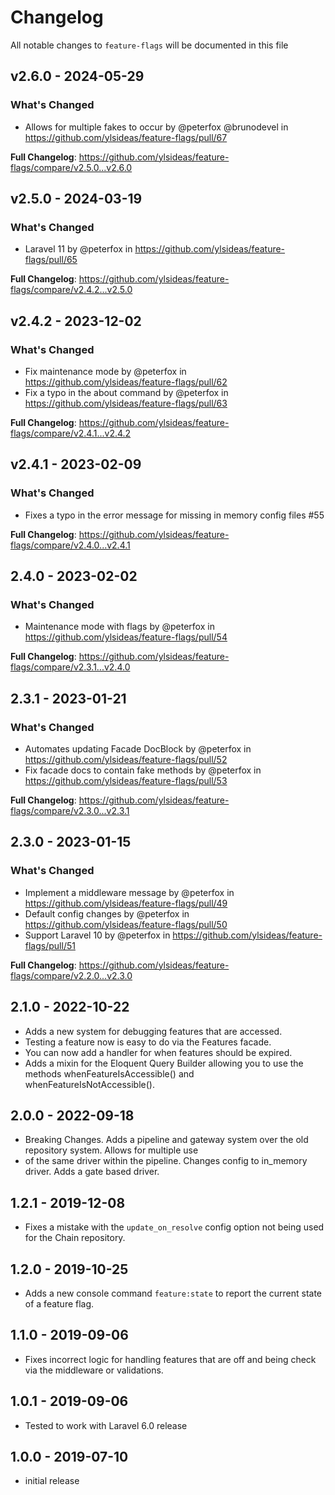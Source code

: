 # Changelog

All notable changes to `feature-flags` will be documented in this file

## v2.6.0 - 2024-05-29

### What's Changed

* Allows for multiple fakes to occur by @peterfox @brunodevel in https://github.com/ylsideas/feature-flags/pull/67

**Full Changelog**: https://github.com/ylsideas/feature-flags/compare/v2.5.0...v2.6.0

## v2.5.0 - 2024-03-19

### What's Changed

* Laravel 11 by @peterfox in https://github.com/ylsideas/feature-flags/pull/65

**Full Changelog**: https://github.com/ylsideas/feature-flags/compare/v2.4.2...v2.5.0

## v2.4.2 - 2023-12-02

### What's Changed

* Fix maintenance mode by @peterfox in https://github.com/ylsideas/feature-flags/pull/62
* Fix a typo in the about command by @peterfox in https://github.com/ylsideas/feature-flags/pull/63

**Full Changelog**: https://github.com/ylsideas/feature-flags/compare/v2.4.1...v2.4.2

## v2.4.1 - 2023-02-09

### What's Changed

- Fixes a typo in the error message for missing in memory config files #55

**Full Changelog**: https://github.com/ylsideas/feature-flags/compare/v2.4.0...v2.4.1

## 2.4.0 - 2023-02-02

### What's Changed

- Maintenance mode with flags by @peterfox in https://github.com/ylsideas/feature-flags/pull/54

**Full Changelog**: https://github.com/ylsideas/feature-flags/compare/v2.3.1...v2.4.0

## 2.3.1 - 2023-01-21

### What's Changed

- Automates updating Facade DocBlock by @peterfox in https://github.com/ylsideas/feature-flags/pull/52
- Fix facade docs to contain fake methods by @peterfox in https://github.com/ylsideas/feature-flags/pull/53

**Full Changelog**: https://github.com/ylsideas/feature-flags/compare/v2.3.0...v2.3.1

## 2.3.0 - 2023-01-15

### What's Changed

- Implement a middleware message by @peterfox in https://github.com/ylsideas/feature-flags/pull/49
- Default config changes by @peterfox in https://github.com/ylsideas/feature-flags/pull/50
- Support Laravel 10 by @peterfox in https://github.com/ylsideas/feature-flags/pull/51

**Full Changelog**: https://github.com/ylsideas/feature-flags/compare/v2.2.0...v2.3.0

## 2.1.0 - 2022-10-22

- Adds a new system for debugging features that are accessed.
- Testing a feature now is easy to do via the Features facade.
- You can now add a handler for when features should be expired.
- Adds a mixin for the Eloquent Query Builder allowing you to use the methods whenFeatureIsAccessible() and whenFeatureIsNotAccessible().

## 2.0.0 - 2022-09-18

- Breaking Changes. Adds a pipeline and gateway system over the old repository system. Allows for multiple use
- of the same driver within the pipeline. Changes config to in_memory driver. Adds a gate based driver.

## 1.2.1 - 2019-12-08

- Fixes a mistake with the `update_on_resolve` config option not being used for the Chain repository.

## 1.2.0 - 2019-10-25

- Adds a new console command `feature:state` to report the current state of a feature flag.

## 1.1.0 - 2019-09-06

- Fixes incorrect logic for handling features that are off and being check via the middleware or validations.

## 1.0.1 - 2019-09-06

- Tested to work with Laravel 6.0 release

## 1.0.0 - 2019-07-10

- initial release
